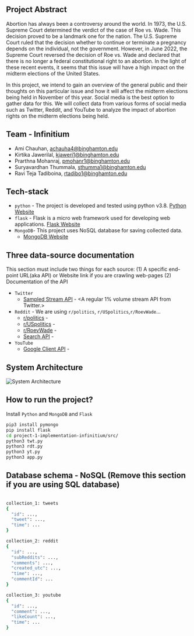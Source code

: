 ## Project Abstract

Abortion has always been a controversy around the world. In 1973, the U.S. Supreme Court determined the verdict of the case of Roe vs. Wade. This decision proved to be a landmark one for the nation. The U.S. Supreme Court ruled that the decision whether to continue or terminate a pregnancy depends on the individual, not the government. However, in June 2022, the Supreme Court reversed the decision of Roe vs. Wade and declared that there is no longer a federal constitutional right to an abortion. In the light of these recent events, it seems that this issue will have a high impact on the midterm elections of the United States. 

In this project, we intend to gain an overview of the general public and their thoughts on this particular issue and how it will affect the midterm elections being held in November of this year. Social media is the best option to gather data for this. We will collect data from various forms of social media such as Twitter, Reddit, and YouTube to analyze the impact of abortion rights on the midterm elections being held.

## Team - Infinitium

* Ami Chauhan, achauha4@binghamton.edu
* Kirtika Jawerilal, kjaweri1@binghamton.edu
* Prarthna Mohanraj, pmohanr1@binghamton.edu
* Suryavardhan Thummala, sthumma1@binghamton.edu
* Ravi Teja Tadiboina, rtadibo1@binghamton.edu

## Tech-stack

* `python` - The project is developed and tested using python v3.8. [Python Website](https://www.python.org/)
* `flask` - Flask is a micro web framework used for developing web applications. [Flask Website](https://flask.palletsprojects.com/en/2.2.x/)
* `MongoDB`- This project uses NoSQL database for saving collected data. 
    * [MongoDB Website](https://www.mongodb.com/)


## Three data-source documentation

This section must include two things for each source: (1) A specific end-point URL(aka API) or Website link if you are crawling web-pages (2) Documentation of the API

* `Twitter`
  * [Sampled Stream API](https://api.twitter.com/2/tweets/sample/stream) - <A regular 1% volume stream API from Twitter.>
* `Reddit` - We are using `r/politics`, `r/USpolitics`,`r/RoevWade`...
  * [r/politics](https://reddit.com/r/politics) - <This subreddit is for news and discussion about U.S. politics.>
  * [r/USpolitics](https://reddit.com/r/USpolitics) - <This subreddit is for US politics.>
  * [r/RoevWade](https://reddit.com/r/RoevWade) - <This subreddit is for a discussion of Roe v Wade.>
  * [Search API](https://www.reddit.com/dev/api/#GET_search) - <API used to search for subreddits and extract information.>
* `YouTube`
  * [Google Client API](https://developers.google.com/youtube/v3/libraries) - <API used to interact with YouTube to retrieve comments.>

## System Architecture

![System Architecture](https://drive.google.com/file/d/1yDO1MDB9gIWiyjGvrVpSQfAynykfiEfV/view?usp=sharing)

## How to run the project?

Install `Python` and `MongoDB` and `Flask`

```bash
pip3 install pymongo
pip install flask
cd project-1-implementation-infinitium/src/
python3 twt.py
python3 rdt.py
python3 yt.py
python3 app.py
```

## Database schema - NoSQL (Remove this section if you are using SQL database)

```bash

collection_1: tweets
{
  "id": ...,
  "tweet": ...,
  "time": ...
}

collection_2: reddit
{
  "id": ...,
  "subReddits": ...,
  "comments": ...,
  "created_utc": ...,
  "time": ...,
  "commentId": ...
}

collection_3: youtube
{
  "id": ...,
  "comment": ...,
  "likeCount": ...,
  "time": ...
}
```
